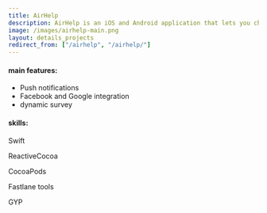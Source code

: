 ```yaml
---
title: AirHelp
description: AirHelp is an iOS and Android application that lets you check if your flight is eligible for compensation and guides you through the whole process of complaints. As of March 2017, AirHelp has assisted more than 2 million passengers in 35 countries all over Europe and the USA. We cooperated with the company in 2015 and we rewrote available then iOS application using native technology and new design.
image: /images/airhelp-main.png
layout: details_projects
redirect_from: ["/airhelp", "/airhelp/"]
---
```


<div class="div-block-project_mainfeature">
    <h4 class="mainfeatures_heading">main features:</h4>
<div class="rich-text-project_mainfeature w-richtext" markdown="1">

* Push notifications
* Facebook and Google integration
* dynamic survey

</div>
</div>
<div class="div-block-project_mainfeature">
    <h4 class="mainfeatures_heading">skills:</h4>
<div class="rich-text-project_mainfeature w-richtext" markdown="1">

Swift

ReactiveCocoa

CocoaPods

Fastlane tools

GYP

</div>
</div>
